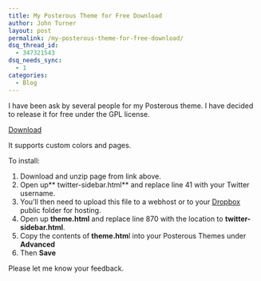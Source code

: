 ```yaml
---
title: My Posterous Theme for Free Download
author: John Turner
layout: post
permalink: /my-posterous-theme-for-free-download/
dsq_thread_id:
  - 347321543
dsq_needs_sync:
  - 1
categories:
  - Blog
---
```

I have been ask by several people for my Posterous theme. I have decided to release it for free under the GPL license.

[Download][1]

It supports custom colors and pages.

To install:

  1. Download and unzip page from link above.
  2. Open up** twitter-sidebar.html** and replace line 41 with your Twitter username.
  3. You&#8217;ll then need to upload this file to a webhost or to your [Dropbox][2] public folder for hosting.
  4. Open up **theme.html** and replace line 870 with the location to **twitter-sidebar.html**.
  5. Copy the contents of **theme.htm**l into your Posterous Themes under **Advanced**
  6. Then **Save**

Please let me know your feedback.

 [1]: https://gist.github.com/gists/370643/download
 [2]: https://www.dropbox.com/referrals/NTU1ODc5OTk